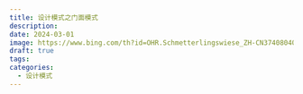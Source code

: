 ```yaml
---
title: 设计模式之门面模式
description: 
date: 2024-03-01
image: https://www.bing.com/th?id=OHR.Schmetterlingswiese_ZH-CN3740804088_1920x1080.jpg&rf=LaDigue_1920x1080.jpg&pid=hp
draft: true
tags: 
categories:
  - 设计模式
---
```

